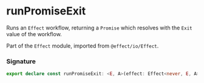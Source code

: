 # runPromiseExit

Runs an `Effect` workflow, returning a `Promise` which resolves with the
`Exit` value of the workflow.

Part of the `Effect` module, imported from `@effect/io/Effect`.

### Signature

```typescript
export declare const runPromiseExit: <E, A>(effect: Effect<never, E, A>) => Promise<Exit.Exit<E, A>>
```
